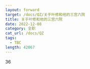 ```yaml
---
layout: forward
target: /docs/QZ/关于叶修和他的三宫六院
title: 关于叶修和他的三宫六院
date: 2022-12-08
category: 全职
cat_url: /docs/QZ
tags: 
  - TBC
length: 42067
---
```


36

